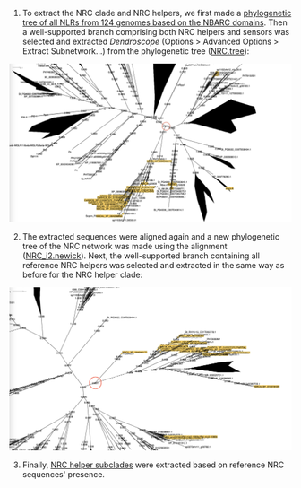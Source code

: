 1. To extract the NRC clade and NRC helpers, we first made a [phylogenetic tree of all NLRs from 124 genomes based on the NBARC domains](phylogenetics/NBARC_ref_filtered.newick). Then a well-supported branch comprising both NRC helpers and sensors was selected and extracted *Dendroscope* (Options > Advanced Options > Extract Subnetwork...) from the phylogenetic tree ([NRC.tree](phylogenetics/NRC.tree)):

![NBARC_all](extras/NBARC_all.png)

2. The extracted sequences were aligned again and a new phylogenetic tree of the NRC network was made using the alignment ([NRC_i2.newick](phylogenetics/NRC_i2.newick)). Next, the well-supported branch containing all reference NRC helpers was selected and extracted in the same way as before for the NRC helper clade:

![NRC_all](extras/NRC_all.png)

3. Finally, [NRC helper subclades](phylogenetics/clades) were extracted based on reference NRC sequences' presence.
